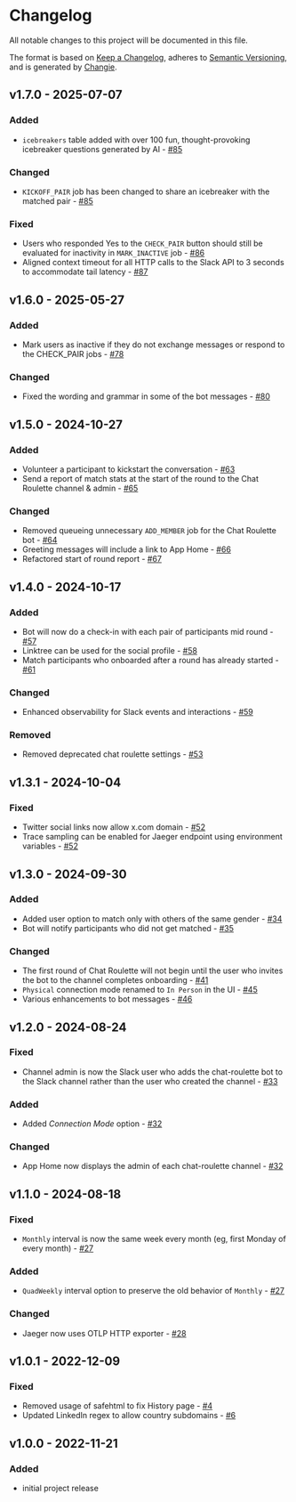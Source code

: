 # Changelog
All notable changes to this project will be documented in this file.

The format is based on [Keep a Changelog](https://keepachangelog.com/en/1.0.0/),
adheres to [Semantic Versioning](https://semver.org/spec/v2.0.0.html),
and is generated by [Changie](https://github.com/miniscruff/changie).

## v1.7.0 - 2025-07-07

### Added
* `icebreakers` table added with over 100 fun, thought-provoking icebreaker questions generated by AI - [#85](https://github.com/chat-roulettte/chat-roulette/pull/85)

### Changed
* `KICKOFF_PAIR` job has been changed to share an icebreaker with the matched pair - [#85](https://github.com/chat-roulettte/chat-roulette/pull/85)

### Fixed
* Users who responded Yes to the `CHECK_PAIR` button should still be evaluated for inactivity in `MARK_INACTIVE` job - [#86](https://github.com/chat-roulettte/chat-roulette/pull/86)
* Aligned context timeout for all HTTP calls to the Slack API to 3 seconds to accommodate tail latency - [#87](https://github.com/chat-roulettte/chat-roulette/pull/87)

## v1.6.0 - 2025-05-27

### Added
* Mark users as inactive if they do not exchange messages or respond to the CHECK_PAIR jobs - [#78](https://github.com/chat-roulettte/chat-roulette/pull/78)

### Changed
* Fixed the wording and grammar in some of the bot messages - [#80](https://github.com/chat-roulettte/chat-roulette/pull/80)

## v1.5.0 - 2024-10-27

### Added
* Volunteer a participant to kickstart the conversation - [#63](https://github.com/chat-roulettte/chat-roulette/pull/63)
* Send a report of match stats at the start of the round to the Chat Roulette channel & admin  - [#65](https://github.com/chat-roulettte/chat-roulette/pull/65)

### Changed
* Removed queueing unnecessary `ADD_MEMBER` job for the Chat Roulette bot - [#64](https://github.com/chat-roulettte/chat-roulette/pull/64)
* Greeting messages will include a link to App Home - [#66](https://github.com/chat-roulettte/chat-roulette/pull/66)
* Refactored start of round report - [#67](https://github.com/chat-roulettte/chat-roulette/pull/67)

## v1.4.0 - 2024-10-17

### Added
* Bot will now do a check-in with each pair of participants mid round  - [#57](https://github.com/chat-roulettte/chat-roulette/pull/57)
* Linktree can be used for the social profile - [#58](https://github.com/chat-roulettte/chat-roulette/pull/58)
* Match participants who onboarded after a round has already started - [#61](https://github.com/chat-roulettte/chat-roulette/pull/61)

### Changed
* Enhanced observability for Slack events and interactions - [#59](https://github.com/chat-roulettte/chat-roulette/pull/59)

### Removed
* Removed deprecated chat roulette settings - [#53](https://github.com/chat-roulettte/chat-roulette/pull/53)

## v1.3.1 - 2024-10-04

### Fixed
* Twitter social links now allow x.com domain - [#52](https://github.com/chat-roulettte/chat-roulette/pull/51)
* Trace sampling can be enabled for Jaeger endpoint using environment variables - [#52](https://github.com/chat-roulettte/chat-roulette/pull/52)

## v1.3.0 - 2024-09-30

### Added
* Added user option to match only with others of the same gender - [#34](https://github.com/chat-roulettte/chat-roulette/pull/34)
* Bot will notify participants who did not get matched - [#35](https://github.com/chat-roulettte/chat-roulette/pull/35)

### Changed
* The first round of Chat Roulette will not begin until the user who invites the bot to the channel completes onboarding - [#41](https://github.com/chat-roulettte/chat-roulette/pull/41)
* `Physical` connection mode renamed to `In Person` in the UI - [#45](https://github.com/chat-roulettte/chat-roulette/pull/45)
* Various enhancements to bot messages - [#46](https://github.com/chat-roulettte/chat-roulette/pull/46)

## v1.2.0 - 2024-08-24

### Fixed
* Channel admin is now the Slack user who adds the chat-roulette bot to the Slack channel rather than the user who created the channel -  [#33](https://github.com/chat-roulettte/chat-roulette/pull/33)

### Added
* Added _Connection Mode_ option -  [#32](https://github.com/chat-roulettte/chat-roulette/pull/32)

### Changed
* App Home now displays the admin of each chat-roulette channel -  [#32](https://github.com/chat-roulettte/chat-roulette/pull/32)

## v1.1.0 - 2024-08-18

### Fixed
* `Monthly` interval is now the same week every month (eg, first Monday of every month) - [#27](https://github.com/chat-roulettte/chat-roulette/pull/27)

### Added
* `QuadWeekly` interval option to preserve the old behavior of `Monthly` - [#27](https://github.com/chat-roulettte/chat-roulette/pull/27)

### Changed
* Jaeger now uses OTLP HTTP exporter - [#28](https://github.com/chat-roulettte/chat-roulette/pull/28)

## v1.0.1 - 2022-12-09

### Fixed
* Removed usage of safehtml to fix History page - [#4](https://github.com/chat-roulettte/chat-roulette/pull/4)
* Updated LinkedIn regex to allow country subdomains - [#6](https://github.com/chat-roulettte/chat-roulette/pull/6)

## v1.0.0 - 2022-11-21

### Added
* initial project release